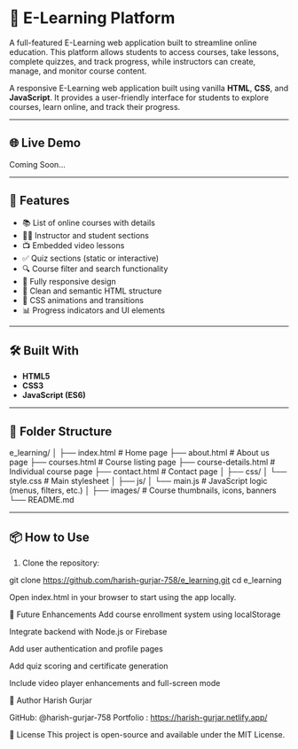 # 📘 E-Learning Platform

A full-featured E-Learning web application built to streamline online education. This platform allows students to access courses, take lessons, complete quizzes, and track progress, while instructors can create, manage, and monitor course content.

A responsive E-Learning web application built using vanilla **HTML**, **CSS**, and **JavaScript**. It provides a user-friendly interface for students to explore courses, learn online, and track their progress.

---

## 🌐 Live Demo

Coming Soon...

---

## 🚀 Features

- 📚 List of online courses with details
- 🧑‍🏫 Instructor and student sections
- 📺 Embedded video lessons
- ✅ Quiz sections (static or interactive)
- 🔍 Course filter and search functionality
- 📱 Fully responsive design
- 📄 Clean and semantic HTML structure
- 🎨 CSS animations and transitions
- 📊 Progress indicators and UI elements

---

## 🛠️ Built With

- **HTML5**
- **CSS3**
- **JavaScript (ES6)**

---

## 📁 Folder Structure

e_learning/
│
├── index.html # Home page
├── about.html # About us page
├── courses.html # Course listing page
├── course-details.html # Individual course page
├── contact.html # Contact page
│
├── css/
│ └── style.css # Main stylesheet
│
├── js/
│ └── main.js # JavaScript logic (menus, filters, etc.)
│
├── images/ # Course thumbnails, icons, banners
└── README.md

---

## 📦 How to Use

1. Clone the repository:

git clone https://github.com/harish-gurjar-758/e_learning.git
cd e_learning

Open index.html in your browser to start using the app locally.

🧪 Future Enhancements
Add course enrollment system using localStorage

Integrate backend with Node.js or Firebase

Add user authentication and profile pages

Add quiz scoring and certificate generation

Include video player enhancements and full-screen mode

🙋 Author
Harish Gurjar

GitHub: @harish-gurjar-758
Portfolio : https://harish-gurjar.netlify.app/


📄 License
This project is open-source and available under the MIT License.
